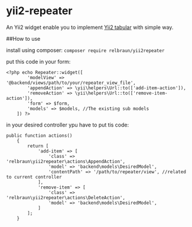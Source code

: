 # yii2-repeater

An Yii2 widget enable you to implement [Yii2 tabular](http://www.yiiframework.com/doc-2.0/guide-input-tabular-input.html) 
with simple way.

##How to use

install using composer:
`composer require relbraun/yii2repeater`

put this code in your form:
```
<?php echo Repeater::widget([
        'modelView' => '@backend/views/path/to/your/repeater_view_file',
        'appendAction' => \yii\helpers\Url::to(['add-item-action']),
        'removeAction' => \yii\helpers\Url::to(['remove-item-action']),
        'form' => $form,
        'models' => $models, //The existing sub models
    ]) ?>
```
in your desired controller ypu have to put tis code:
```
public function actions()
    {
        return [
            'add-item' => [
                'class' => 'relbraun\yii2repeater\actions\AppendAction',
                'model' => 'backend\models\DesiredModel',
                'contentPath' => '/path/to/repeater/view', //related to current controller
            ],
            'remove-item' => [
                'class' => 'relbraun\yii2repeater\actions\DeleteAction',
                'model' => 'backend\models\DesiredModel',
            ]
        ];
    }
```

